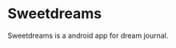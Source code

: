 # Sweetdreams

Sweetdreams is a android app for dream journal.

<a href="https://play.google.com/store/apps/details?id=com.rafaelfelipeac.sweetdreams" target="_blank"><img src="https://play.google.com/intl/en_us/badges/images/generic/en_badge_web_generic.png" alt="" style="max-width:100%;"></a>
